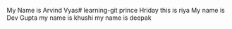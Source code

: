 My Name is Arvind Vyas# learning-git
prince
Hriday
this is riya
My name is Dev Gupta
my name is khushi
my name is deepak
